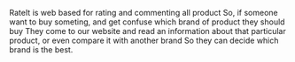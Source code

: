RateIt is web based for rating and commenting all product
So, if someone want to buy someting, and get confuse which brand of product they should buy
They come to our website and read an information about that particular product, or even compare it with another brand
So they can decide which brand is the best.